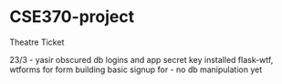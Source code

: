 # CSE370-project
Theatre Ticket 

23/3 - yasir
  obscured db logins and app secret key 
  installed flask-wtf, wtforms for form building
  basic signup for - no db manipulation yet